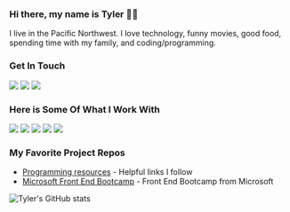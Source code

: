 ### Hi there, my name is Tyler 👨‍💻

I live in the Pacific Northwest. I love technology, funny movies, good food, spending time with my family, and coding/programming.

### Get In Touch
<a href="mailto:frogworks1@gmail.com"><img src="https://img.shields.io/badge/Gmail-D14836?style=for-the-badge&logo=gmail&logoColor=white"></a> <a href="https://www.linkedin.com/in/tylerdkelly/"><img src="https://img.shields.io/badge/LinkedIn-0077B5?style=for-the-badge&logo=linkedin&logoColor=white"></a> <a href="https://tylerkelly.tech/"><img src="https://img.shields.io/badge/portfolio-0A0A0A?style=for-the-badge&logo=dev.to&logoColor=white"></a> 

### Here is Some Of What I Work With
<img src="https://img.shields.io/badge/JavaScript-F7DF1E?style=for-the-badge&logo=javascript&logoColor=black"> <img src="https://img.shields.io/badge/Node.js-43853D?style=for-the-badge&logo=node.js&logoColor=white"> <img src="https://img.shields.io/badge/HTML5-E34F26?style=for-the-badge&logo=html5&logoColor=white"> <img src="https://img.shields.io/badge/CSS3-1572B6?style=for-the-badge&logo=css3&logoColor=white"> <img src="https://img.shields.io/badge/React-20232A?style=for-the-badge&logo=react&logoColor=61DAFB"> 

### My Favorite Project Repos
* <a href="https://github.com/frogworks1/Programming-Learning-Resources">Programming resources</a> - Helpful links I follow
* <a href="https://github.com/frogworks1/frontend-bootcamp">Microsoft Front End Bootcamp</a> - Front End Bootcamp from Microsoft

![Tyler's GitHub stats](https://github-readme-stats.vercel.app/api?username=frogworks1&show_icons=true&theme=dark)
